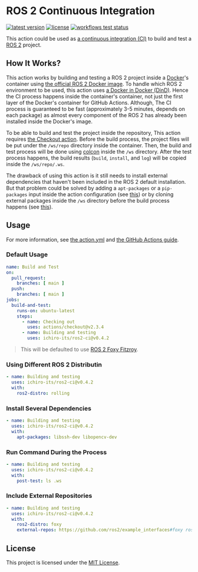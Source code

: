 # ROS 2 Continuous Integration

[![latest version](https://img.shields.io/github/v/release/ichiro-its/ros2-ci.svg)](https://github.com/ichiro-its/ros2-ci/releases/)
[![license](https://img.shields.io/github/license/ichiro-its/ros2-ci.svg)](./LICENSE)
[![workflows test status](https://github.com/ichiro-its/ros2-ci/actions/workflows/workflows-test.yml/badge.svg)](https://github.com/ichiro-its/ros2-ci/actions)

This action could be used as [a continuous integration (CI)](https://en.wikipedia.org/wiki/Continuous_integration) to build and test a [ROS 2](https://docs.ros.org/en/foxy/) project.

## How It Works?

This action works by building and testing a ROS 2 project inside a [Docker](https://www.docker.com/)'s container using [the official ROS 2 Docker image](https://hub.docker.com/_/ros).
To handle which ROS 2 environment to be used, this action uses [a Docker in Docker (DinD)](https://hub.docker.com/_/docker).
Hence the CI process happens inside the container's container, not just the first layer of the Docker's container for GitHub Actions.
Although, The CI process is guaranteed to be fast (approximately 3-5 minutes, depends on each package) as almost every component of the ROS 2 has already been installed inside the Docker's image.

To be able to build and test the project inside the repository, This action requires [the Checkout action](https://github.com/marketplace/actions/checkout).
Before the build process, the project files will be put under the `/ws/repo` directory inside the container.
Then, the build and test process will be done using [colcon](https://colcon.readthedocs.io/en/released/index.html) inside the `/ws` directory.
After the test process happens, the build results (`build`, `install`, and `log`) will be copied inside the `/ws/repo/.ws`.

The drawback of using this action is it still needs to install external dependencies that haven't been included in the ROS 2 default installation.
But that problem could be solved by adding a `apt-packages` or a `pip-packages` input inside the action configuration (see [this](#Install-Several-Dependencies)) or by cloning external packages inside the `/ws` directory before the build process happens (see [this](#Include-External-Project)).

## Usage

For more information, see [the action.yml](./action.yml) and [the GitHub Actions guide](https://docs.github.com/en/actions/learn-github-actions/introduction-to-github-actions).

### Default Usage

```yaml
name: Build and Test
on:
  pull_request:
    branches: [ main ]
  push:
    branches: [ main ]
jobs:
  build-and-test:
    runs-on: ubuntu-latest
    steps:
      - name: Checking out
        uses: actions/checkout@v2.3.4
      - name: Building and testing
        uses: ichiro-its/ros2-ci@v0.4.2
```
> This will be defaulted to use [ROS 2 Foxy Fitzroy](https://docs.ros.org/en/foxy/Releases/Release-Foxy-Fitzroy.html).

### Using Different ROS 2 Distributin

```yaml
- name: Building and testing
  uses: ichiro-its/ros2-ci@v0.4.2
  with:
    ros2-distro: rolling
```

### Install Several Dependencies

```yaml
- name: Building and testing
  uses: ichiro-its/ros2-ci@v0.4.2
  with:
    apt-packages: libssh-dev libopencv-dev
```

### Run Command During the Process

```yaml
- name: Building and testing
  uses: ichiro-its/ros2-ci@v0.4.2
  with:
    post-test: ls .ws
```

### Include External Repositories

```yaml
- name: Building and testing
  uses: ichiro-its/ros2-ci@v0.4.2
  with:
    ros2-distro: foxy
    external-repos: https://github.com/ros2/example_interfaces#foxy ros2/examples#foxy
```

## License

This project is licensed under the [MIT License](./LICENSE).
